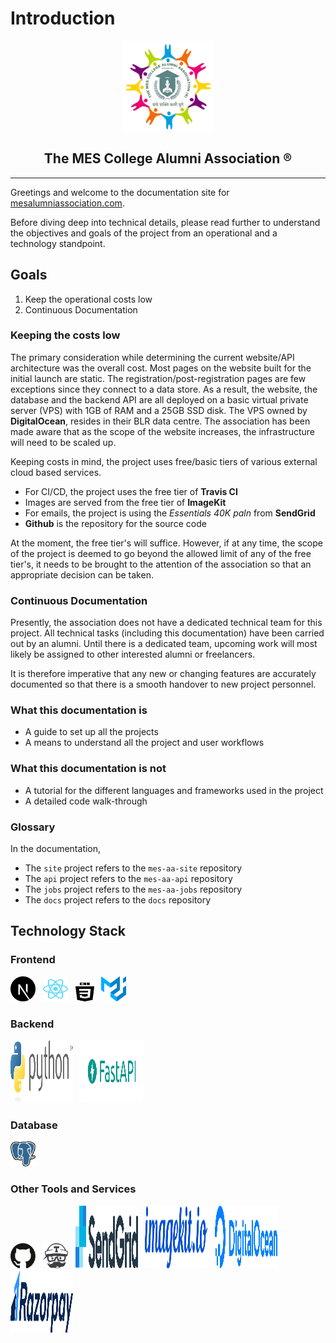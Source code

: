 # Introduction

<p align="center"><img src="assets/logo.png" /></p>

<h2 style="text-align: center; font-weight: bold">The MES College Alumni Association &#174;</h2>

---

Greetings and welcome to the documentation site for [mesalumniassociation.com](https://mesalumniassociation.com).

Before diving deep into technical details, please read further to understand the objectives and goals of the project from an operational and a technology standpoint.

## **Goals**

1. Keep the operational costs low
2. Continuous Documentation

### **Keeping the costs low**

The primary consideration while determining the current website/API architecture was the overall cost. Most pages on the website built for the initial launch are static. The registration/post-registration pages are few exceptions since they connect to a data store. As a result, the website, the database and the backend API are all deployed on a basic virtual private server (VPS) with 1GB of RAM and a 25GB SSD disk. The VPS owned by **DigitalOcean**, resides in their BLR data centre. The association has been made aware that as the scope of the website increases, the infrastructure will need to be scaled up.

Keeping costs in mind, the project uses free/basic tiers of various external cloud based services.

- For CI/CD, the project uses the free tier of **Travis CI**
- Images are served from the free tier of **ImageKit**
- For emails, the project is using the _Essentials 40K paln_ from **SendGrid**
- **Github** is the repository for the source code

At the moment, the free tier's will suffice. However, if at any time, the scope of the project is deemed to go beyond the allowed limit of any of the free tier's, it needs to be brought to the attention of the association so that an appropriate decision can be taken.

### **Continuous Documentation**

Presently, the association does not have a dedicated technical team for this project. All technical tasks (including this documentation) have been carried out by an alumni. Until there is a dedicated team, upcoming work will most likely be assigned to other interested alumni or freelancers.

It is therefore imperative that any new or changing features are accurately documented so that there is a smooth handover to new project personnel.

### **What this documentation is**

- A guide to set up all the projects
- A means to understand all the project and user workflows

### **What this documentation is not**

- A tutorial for the different languages and frameworks used in the project
- A detailed code walk-through

### **Glossary**

In the documentation,

- The `site` project refers to the `mes-aa-site` repository<br />
- The `api` project refers to the `mes-aa-api` repository<br />
- The `jobs` project refers to the `mes-aa-jobs` repository<br />
- The `docs` project refers to the `docs` repository

## **Technology Stack**

### **Frontend**

[<img src="assets/tech/next-js.svg" height="40px" width="40px"/>](https://nextjs.org/docs/getting-started)&nbsp;&nbsp;&nbsp;[<img src="assets/tech/react-2.svg" height="40px" width="40px"/>](https://reactjs.org/)&nbsp;&nbsp;&nbsp;[<img src="assets/tech/css3-1.svg" height="30px" width="30px"/>](https://www.w3schools.com/css/)&nbsp;&nbsp;&nbsp;[<img src="assets/tech/material-ui-1.svg" height="40px" width="40px"/>](https://material-ui.com/)

### **Backend**

[<img src="assets/tech/python-3.svg" height="100px" width="100px"/>](https://www.python.org/doc/)&nbsp;&nbsp;&nbsp;[<img src="assets/tech/fastapi.png" height="100px" width="100px"/>](https://fastapi.tiangolo.com/)

### **Database**

[<img src="assets/tech/postgresql.svg" height="40px" width="40px"/>](https://www.postgresql.org/docs/)

### **Other Tools and Services**

[<img src="assets/tech/github-icon-1.svg" height="40px" width="40px"/>](https://github.com)&nbsp;&nbsp;&nbsp;[<img src="assets/tech/travis-ci-icon.svg" height="40px" width="40px"/>](https://travisci.com/)&nbsp;&nbsp;&nbsp;[<img src="assets/tech/sendgrid-2.svg" height="100px" width="100px"/>](https://sendgrid.com/)&nbsp;&nbsp;&nbsp;[<img src="assets/tech/imagekit.svg" height="100px" width="100px"/>](https://imagekit.io/)&nbsp;&nbsp;&nbsp;[<img src="assets/tech/digitalocean-2.svg" height="100px" width="100px"/>](https://digitalocean.com/)&nbsp;&nbsp;&nbsp;[<img src="assets/tech/razorpay.svg" height="100px" width="100px"/>](https://razorpay.com/)

